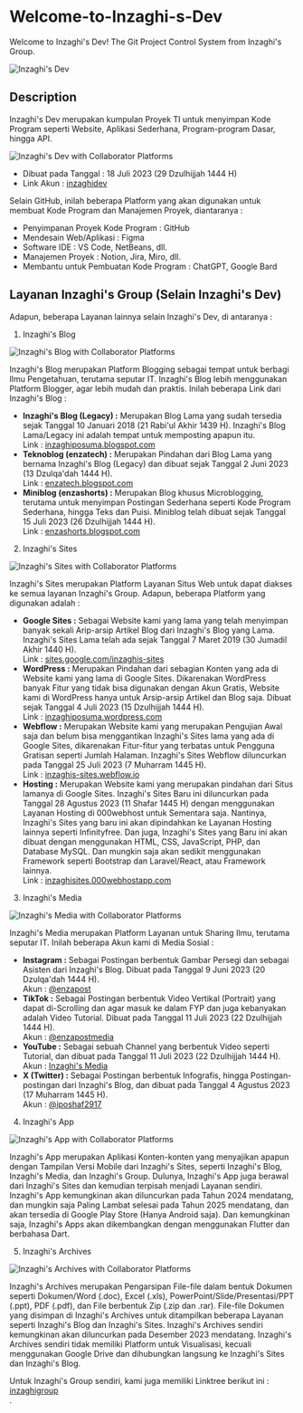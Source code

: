 # Welcome-to-Inzaghi-s-Dev
Welcome to Inzaghi's Dev! The Git Project Control System from Inzaghi's Group.

![Inzaghi's Dev](/images/inzaghis-dev-by-inzaghis-group-corp.png)

## Description
Inzaghi's Dev merupakan kumpulan Proyek TI untuk menyimpan Kode Program seperti Website, Aplikasi Sederhana, Program-program Dasar, hingga API.

![Inzaghi's Dev with Collaborator Platforms](/images/inzaghis-dev-with-collabolator-platforms.png)
* Dibuat pada Tanggal : 18 Juli 2023 (29 Dzulhijjah 1444 H)
* Link Akun : [inzaghidev](https://github.com/inzaghidev)

Selain GitHub, inilah beberapa Platform yang akan digunakan untuk membuat Kode Program dan Manajemen Proyek, diantaranya :
* Penyimpanan Proyek Kode Program : GitHub
* Mendesain Web/Aplikasi : Figma
* Software IDE : VS Code, NetBeans, dll.
* Manajemen Proyek : Notion, Jira, Miro, dll.
* Membantu untuk Pembuatan Kode Program : ChatGPT, Google Bard

## Layanan Inzaghi's Group (Selain Inzaghi's Dev)

Adapun, beberapa Layanan lainnya selain Inzaghi's Dev, di antaranya :

1. Inzaghi's Blog

![Inzaghi's Blog with Collaborator Platforms](/images/inzaghis-blog-with-collabolator-platforms.png)

Inzaghi's Blog merupakan Platform Blogging sebagai tempat untuk berbagi Ilmu Pengetahuan, terutama seputar IT. Inzaghi's Blog lebih menggunakan Platform Blogger, agar lebih mudah dan praktis. Inilah beberapa Link dari Inzaghi's Blog :
* **Inzaghi's Blog (Legacy) :** Merupakan Blog Lama yang sudah tersedia sejak Tanggal 10 Januari 2018 (21 Rabi'ul Akhir 1439 H). Inzaghi's Blog Lama/Legacy ini adalah tempat untuk memposting apapun itu.\
  Link : [inzaghiposuma.blogspot.com](https://inzaghiposuma.blogspot.com)
* **Teknoblog (enzatech) :** Merupakan Pindahan dari Blog Lama yang bernama Inzaghi's Blog (Legacy) dan dibuat sejak Tanggal 2 Juni 2023 (13 Dzulqa'dah 1444 H).\
  Link : [enzatech.blogspot.com](https://enzatech.blogspot.com)
* **Miniblog (enzashorts) :** Merupakan Blog khusus Microblogging, terutama untuk menyimpan Postingan Sederhana seperti Kode Program Sederhana, hingga Teks dan Puisi. Miniblog telah dibuat sejak Tanggal 15 Juli 2023 (26 Dzulhijjah 1444 H).\
  Link : [enzashorts.blogspot.com](https://enzashorts.blogspot.com)

2. Inzaghi's Sites

![Inzaghi's Sites with Collaborator Platforms](/images/inzaghis-sites-with-collabolator-platforms.png)

Inzaghi's Sites merupakan Platform Layanan Situs Web untuk dapat diakses ke semua layanan Inzaghi's Group. Adapun, beberapa Platform yang digunakan adalah :
* **Google Sites :** Sebagai Website kami yang lama yang telah menyimpan banyak sekali Arip-arsip Artikel Blog dari Inzaghi's Blog yang Lama. Inzaghi's Sites Lama telah ada sejak Tanggal 7 Maret 2019 (30 Jumadil Akhir 1440 H).\
  Link : [sites.google.com/inzaghis-sites](https://sites.google.com/view/inzaghis-sites)
* **WordPress :** Merupakan Pindahan dari sebagian Konten yang ada di Website kami yang lama di Google Sites. Dikarenakan WordPress banyak Fitur yang tidak bisa digunakan dengan Akun Gratis, Website kami di WordPress hanya untuk Arsip-arsip Artikel dan Blog saja. Dibuat sejak Tanggal 4 Juli 2023 (15 Dzulhijjah 1444 H).\
  Link : [inzaghiposuma.wordpress.com](https://inzaghiposuma.wordpress.com)
* **Webflow :** Merupakan Website kami yang merupakan Pengujian Awal saja dan belum bisa menggantikan Inzaghi's Sites lama yang ada di Google Sites, dikarenakan Fitur-fitur yang terbatas untuk Pengguna Gratisan seperti Jumlah Halaman. Inzaghi's Sites Webflow diluncurkan pada Tanggal 25 Juli 2023 (7 Muharram 1445 H).\
  Link : [inzaghis-sites.webflow.io](https://inzaghi-site.webflow.io)
* **Hosting :** Merupakan Website kami yang merupakan pindahan dari Situs lamanya di Google Sites. Inzaghi's Sites Baru ini diluncurkan pada Tanggal 28 Agustus 2023 (11 Shafar 1445 H) dengan menggunakan Layanan Hosting di 000webhost untuk Sementara saja. Nantinya, Inzaghi's Sites yang baru ini akan dipindahkan ke Layanan Hosting lainnya seperti Infinityfree. Dan juga, Inzaghi's Sites yang Baru ini akan dibuat dengan menggunakan HTML, CSS, JavaScript, PHP, dan Database MySQL. Dan mungkin saja akan sedikit menggunakan Framework seperti Bootstrap dan Laravel/React, atau Framework lainnya.\
  Link : [inzaghisites.000webhostapp.com](https://inzaghisites.000webhostapp.com)
  
3. Inzaghi's Media

![Inzaghi's Media with Collaborator Platforms](/images/inzaghis-media-with-collabolator-platforms.png)

Inzaghi's Media merupakan Platform Layanan untuk Sharing Ilmu, terutama seputar IT. Inilah beberapa Akun kami di Media Sosial :
* **Instagram :** Sebagai Postingan berbentuk Gambar Persegi dan sebagai Asisten dari Inzaghi's Blog. Dibuat pada Tanggal 9 Juni 2023 (20 Dzulqa'dah 1444 H).\
  Akun : [@enzapost](https://www.instagram.com/enzapost)
* **TikTok :** Sebagai Postingan berbentuk Video Vertikal (Portrait) yang dapat di-Scrolling dan agar masuk ke dalam FYP dan juga kebanyakan adalah Video Tutorial. Dibuat pada Tanggal 11 Juli 2023 (22 Dzulhijjah 1444 H).\
  Akun : [@enzapostmedia](https://www.tiktok.com/@enzapostmedia)
* **YouTube :** Sebagai sebuah Channel yang berbentuk Video seperti Tutorial, dan dibuat pada Tanggal 11 Juli 2023 (22 Dzulhijjah 1444 H).\
  Akun : [Inzaghi's Media](https://www.youtube.com/@enzavlogpost)
* **X (Twitter) :** Sebagai Postingan berbentuk Infografis, hingga Postingan-postingan dari Inzaghi's Blog, dan dibuat pada Tanggal 4 Agustus 2023 (17 Muharram 1445 H).\
  Akun : [@iposhaf2917](https://twitter.com/iposhaf2917)

4. Inzaghi's App

![Inzaghi's App with Collaborator Platforms](/images/inzaghis-apps-with-collabolator-platforms.png)

Inzaghi's App merupakan Aplikasi Konten-konten yang menyajikan apapun dengan Tampilan Versi Mobile dari Inzaghi's Sites, seperti Inzaghi's Blog, Inzaghi's Media, dan Inzaghi's Group. Dulunya, Inzaghi's App juga berawal dari Inzaghi's Sites dan kemudian terpisah menjadi Layanan sendiri. Inzaghi's App kemungkinan akan diluncurkan pada Tahun 2024 mendatang, dan mungkin saja Paling Lambat selesai pada Tahun 2025 mendatang, dan akan tersedia di Google Play Store (Hanya Android saja). Dan kemungkinan saja, Inzaghi's Apps akan dikembangkan dengan menggunakan Flutter dan berbahasa Dart.

5. Inzaghi's Archives

![Inzaghi's Archives with Collaborator Platforms](/images/inzaghis-archives-with-collabolator-platforms.png)

Inzaghi's Archives merupakan Pengarsipan File-file dalam bentuk Dokumen seperti Dokumen/Word (.doc), Excel (.xls), PowerPoint/Slide/Presentasi/PPT (.ppt), PDF (.pdf), dan File berbentuk Zip (.zip dan .rar). File-file Dokumen yang disimpan di Inzaghi's Archives untuk ditampilkan beberapa Layanan seperti Inzaghi's Blog dan Inzaghi's Sites. Inzaghi's Archives sendiri kemungkinan akan diluncurkan pada Desember 2023 mendatang. Inzaghi's Archives sendiri tidak memiliki Platform untuk Visualisasi, kecuali menggunakan Google Drive dan dihubungkan langsung ke Inzaghi's Sites dan Inzaghi's Blog.


Untuk Inzaghi's Group sendiri, kami juga memiliki Linktree berikut ini :
[inzaghigroup](https://linktr.ee/inzaghigroup)
\
.

